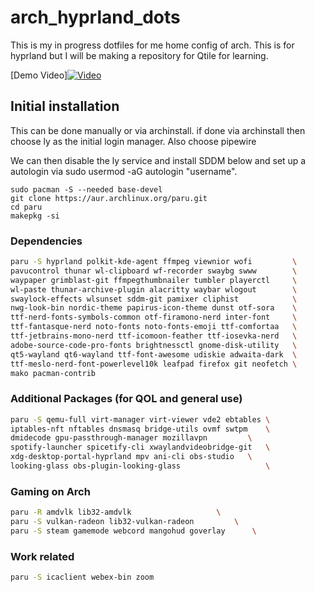 # arch_hyprland_dots
This is my in progress dotfiles for me home config of arch. This is for hyprland but I will be making a repository for Qtile for learning.

[Demo Video][![Video](https://img.youtube.com/vi/vaMaudCnLJ8/maxresdefault.jpg)](https://www.youtube.com/watch?v=vaMaudCnLJ8)


## Initial installation
This can be done manually or via archinstall. if done via archinstall then choose ly as the initial login manager. Also choose pipewire

We can then disable the ly service and install SDDM below and set up a autologin via sudo usermod -aG autologin "username".

```
sudo pacman -S --needed base-devel
git clone https://aur.archlinux.org/paru.git
cd paru
makepkg -si
```

### Dependencies

```bash
paru -S hyprland polkit-kde-agent ffmpeg viewnior wofi         \
pavucontrol thunar wl-clipboard wf-recorder swaybg swww        \
waypaper grimblast-git ffmpegthumbnailer tumbler playerctl     \
wl-paste thunar-archive-plugin alacritty waybar wlogout        \
swaylock-effects wlsunset sddm-git pamixer cliphist            \
nwg-look-bin nordic-theme papirus-icon-theme dunst otf-sora    \
ttf-nerd-fonts-symbols-common otf-firamono-nerd inter-font     \
ttf-fantasque-nerd noto-fonts noto-fonts-emoji ttf-comfortaa   \
ttf-jetbrains-mono-nerd ttf-icomoon-feather ttf-iosevka-nerd   \
adobe-source-code-pro-fonts brightnessctl gnome-disk-utility   \
qt5-wayland qt6-wayland ttf-font-awesome udiskie adwaita-dark  \
ttf-meslo-nerd-font-powerlevel10k leafpad firefox git neofetch \
mako pacman-contrib

```

### Additional Packages (for QOL and general use)

```bash
paru -S qemu-full virt-manager virt-viewer vde2 ebtables \
iptables-nft nftables dnsmasq bridge-utils ovmf swtpm	 \
dmidecode gpu-passthrough-manager mozillavpn 		 \
spotify-launcher spicetify-cli xwaylandvideobridge-git   \
xdg-desktop-portal-hyprland mpv ani-cli	obs-studio	 \
looking-glass obs-plugin-looking-glass                   \
```

### Gaming on Arch

```bash
paru -R amdvlk lib32-amdvlk 				  \
paru -S vulkan-radeon lib32-vulkan-radeon 		  \
paru -S steam gamemode webcord mangohud goverlay	  \
```

### Work related

```bash
paru -S icaclient webex-bin zoom
```